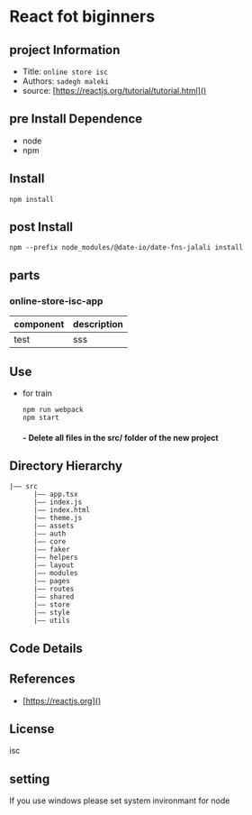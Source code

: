 React fot biginners
===
## project Information
- Title:  `online store isc`
- Authors:  `sadegh maleki`
- source: [https://reactjs.org/tutorial/tutorial.html]()

## pre Install Dependence
- node
- npm

## Install 
```
npm install
```
## post Install 
```
npm --prefix node_modules/@date-io/date-fns-jalali install
```
## parts
### online-store-isc-app
| component | description |
| ---     | ---   |
| test |sss |

## Use
- for train
  ```
  npm run webpack
  npm start
  ```
  #### - Delete all files in the src/ folder of the new project


## Directory Hierarchy
```
|—— src
      |—— app.tsx
      |—— index.js
      |—— index.html
      |—— theme.js
      |—— assets
      |—— auth
      |—— core
      |—— faker
      |—— helpers
      |—— layout
      |—— modules
      |—— pages
      |—— routes
      |—— shared
      |—— store
      |—— style
      |—— utils
```
## Code Details

## References
- [https://reactjs.org]()
  
## License
isc

## setting
If you use windows please set system invironmant for node

